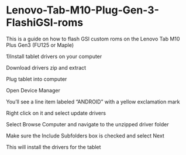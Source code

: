 # Lenovo-Tab-M10-Plug-Gen-3-FlashiGSI-roms

This is a guide on how to flash GSI custom roms on the Lenovo Tab M10 Plus Gen3 (FU125 or Maple)

1)Install tablet drivers on your computer

Download drivers zip and extract

Plug tablet into computer

Open Device Manager

You’ll see a line item labeled “ANDROID” with a yellow exclamation mark

Right click on it and select update drivers

Select Browse Computer and navigate to the unzipped driver folder

Make sure the Include Subfolders box is checked and select Next

This will install the drivers for the tablet
  
